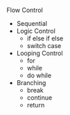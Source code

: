 Flow Control
* Sequential
* Logic Control
  * if else if else
  * switch case
* Looping Control
  * for
  * while
  * do while
* Branching
  * break
  * continue
  * return
